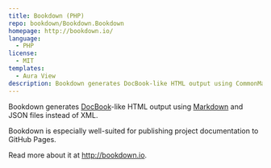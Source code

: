 ```yaml
---
title: Bookdown (PHP)
repo: bookdown/Bookdown.Bookdown
homepage: http://bookdown.io/
language:
  - PHP
license:
  - MIT
templates:
  - Aura View
description: Bookdown generates DocBook-like HTML output using CommonMark and JSON files.
---
```


Bookdown generates [DocBook](http://docbook.org)-like HTML output using [Markdown](http://daringfireball.net/projects/markdown/) and JSON files instead of XML.

Bookdown is especially well-suited for publishing project documentation to GitHub Pages.

Read more about it at <http://bookdown.io>.
